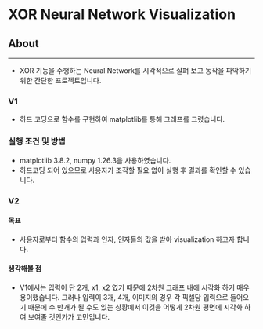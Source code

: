 # XOR Neural Network Visualization

## About
***
 * XOR 기능을 수행하는 Neural Network를 시각적으로 살펴 보고 동작을 파악하기 위한 간단한 프로젝트입니다.

### V1
 * 하드 코딩으로 함수를 구현하여 matplotlib를 통해 그래프를 그렸습니다.
### 실행 조건 및 방법
 * matplotlib 3.8.2, numpy 1.26.3을 사용하였습니다.
 * 하드코딩 되어 있으므로 사용자가 조작할 필요 없이 실행 후 결과를 확인할 수 있습니다.

### V2

#### 목표
 * 사용자로부터 함수의 입력과 인자, 인자들의 값을 받아 visualization 하고자 합니다.
#### 생각해볼 점
 * V1에서는 입력이 단 2개, x1, x2 였기 때문에 2차원 그래프 내에 시각화 하기 매우 용이했습니다. 그러나 입력이 3개, 4개, 이미지의 경우 각 픽셀당 입력으로 들어오기 때문에 수 만개가 될 수도 있는 상황에서 이것을 어떻게 2차원 평면에 시각화 하여 보여줄 것인가가 고민입니다.
